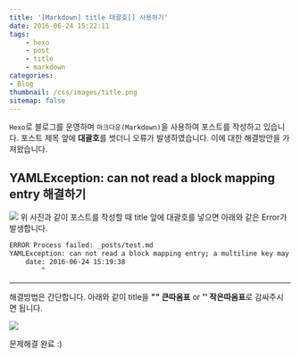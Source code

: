 ```yaml
---
title: '[Markdown] title 대괄호[] 사용하기'
date: 2016-06-24 15:22:11
tags:
	- hexo
	- post
	- title
	- markdown
categories: 
- Blog
thumbnail: /css/images/title.png
sitemap: false
---
```


`Hexo`로 블로그를 운영하며 `마크다운(Markdown)`을 사용하여 포스트를 작성하고 있습니다.
포스트 제목 앞에 **대괄호**를 썻더니 오류가 발생하였습니다. 이에 대한 해결방안을 가져왔습니다.

## YAMLException: can not read a block mapping entry 해결하기

![](/css/images/post-head.png)
위 사진과 같이 포스트를 작성할 때 title 앞에 대괄호를 넣으면 아래와 같은 Error가 발생합니다.

```bash
ERROR Process failed: _posts/test.md
YAMLException: can not read a block mapping entry; a multiline key may not be an implicit key at line 2, column 5:
    date: 2016-06-24 15:19:38
        ^
```

---

해결방법은 간단합니다.
아래와 같이 title을 **"" 큰따옴표** or **'' 작은따옴표**로 감싸주시면 됩니다.

![](/css/images/post[].png)

문제해결 완료 :)
